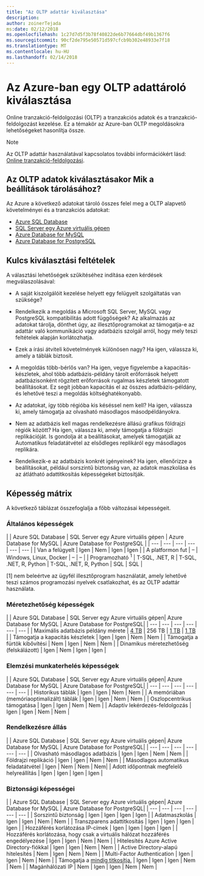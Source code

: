 ```yaml
---
title: "Az OLTP adattár kiválasztása"
description: 
author: zoinerTejada
ms:date: 02/12/2018
ms.openlocfilehash: 1c27d7d5f3b78f40822de6b77664dbf49b1367f6
ms.sourcegitcommit: 90cf2de795e50571d597cfcb9b302e48933e7f18
ms.translationtype: MT
ms.contentlocale: hu-HU
ms.lasthandoff: 02/14/2018
---
```

# <a name="choosing-an-oltp-data-store-in-azure"></a>Az Azure-ban egy OLTP adattároló kiválasztása

Online tranzakció-feldolgozási (OLTP) a tranzakciós adatok és a tranzakció-feldolgozást kezelése. Ez a témakör az Azure-ban OLTP megoldásokra lehetőségeket hasonlítja össze.

> [!NOTE]
> Az OLTP adattár használatával kapcsolatos további információkért lásd: [Online tranzakció-feldolgozási](../scenarios/online-analytical-processing.md).

## <a name="what-are-your-options-when-choosing-an-oltp-data-store"></a>Az OLTP adatok kiválasztásakor Mik a beállítások tárolásához?

Az Azure a következő adatokat tároló összes felel meg a OLTP alapvető követelményei és a tranzakciós adatokat:

- [Azure SQL Database](/azure/sql-database/)
- [SQL Server egy Azure virtuális gépen](/azure/virtual-machines/windows/sql/virtual-machines-windows-sql-server-iaas-overview?toc=%2Fazure%2Fvirtual-machines%2Fwindows%2Ftoc.json)
- [Azure Database for MySQL](/azure/mysql/)
- [Azure Database for PostgreSQL](/azure/postgresql/)

## <a name="key-selection-criteria"></a>Kulcs kiválasztási feltételek

A választási lehetőségek szűkítéséhez indítása ezen kérdések megválaszolásával:

- A saját kiszolgálóit kezelése helyett egy felügyelt szolgáltatás van szüksége?

- Rendelkezik a megoldás a Microsoft SQL Server, MySQL vagy PostgreSQL kompatibilitás adott függőségek? Az alkalmazás az adatokat tárolja, dönthet úgy, az illesztőprogramokat az támogatja-e az adattár való kommunikáció vagy adatbázis szolgál arról, hogy mely teszi feltételek alapján korlátozhatja.

- Ezek a írási átviteli követelmények különösen nagy? Ha igen, válassza ki, amely a táblák biztosít. 

- A megoldás több-bérlős van? Ha igen, vegye figyelembe a kapacitás-készletek, ahol több adatbázis-példány tárolt erőforrások helyett adatbázisonként rögzített erőforrások rugalmas készletek támogatott beállításokat. Ez segít jobban kapacitás el az összes adatbázis-példány, és lehetővé teszi a megoldás költséghatékonyabb.

- Az adatokat, így több régióba kis késéssel nem kell? Ha igen, válassza ki, amely támogatja az olvasható másodlagos másodpéldányokra.

- Nem az adatbázis kell magas rendelkezésre állású grafikus földrajzi régiók között? Ha igen, válassza ki, amely támogatja a földrajzi replikációját. Is gondolja át a beállításokat, amelyek támogatják az Automatikus feladatátvétel az elsődleges replikáról egy másodlagos replikára.

- Rendelkezik-e az adatbázis konkrét igényeinek? Ha igen, ellenőrizze a beállításokat, például sorszintű biztonság van, az adatok maszkolása és az átlátható adattitkosítás képességeket biztosítják.

## <a name="capability-matrix"></a>Képesség mátrix

A következő táblázat összefoglalja a főbb változásai képességeit.

### <a name="general-capabilities"></a>Általános képességek 
| | Azure SQL Database | SQL Server egy Azure virtuális gépen | Azure Database for MySQL | Azure Database for PostgreSQL |
| --- | --- | --- | --- | --- | --- |
| Van a felügyelt | Igen | Nem | Igen | Igen |
| A platformon fut | – | Windows, Linux, Docker | – | – |
| Programozható <sup>1</sup> | T-SQL, .NET, R | T-SQL, .NET, R, Python | T-SQL, .NET, R, Python | SQL | SQL |

[1] nem beleértve az ügyfél illesztőprogram használatát, amely lehetővé teszi számos programozási nyelvek csatlakozhat, és az OLTP adattár használata.

### <a name="scalability-capabilities"></a>Méretezhetőség képességek
| | Azure SQL Database | SQL Server egy Azure virtuális gépen| Azure Database for MySQL | Azure Database for PostgreSQL|
| --- | --- | --- | --- | --- | --- |
| Maximális adatbázis példány mérete | [4 TB](/azure/sql-database/sql-database-resource-limits) | 256 TB | [1 TB](/azure/mysql/concepts-limits) | [1 TB](/azure/postgresql/concepts-limits) |
| Támogatja a kapacitás készletek  | Igen | Igen | Nem | Nem |
| Támogatja a fürtök kibővítési  | Nem | Igen | Nem | Nem |
| Dinamikus méretezhetőség (felskálázott)  | Igen | Nem | Igen | Igen |

### <a name="analytic-workload-capabilities"></a>Elemzési munkaterhelés képességek
| | Azure SQL Database | SQL Server egy Azure virtuális gépen| Azure Database for MySQL | Azure Database for PostgreSQL|
| --- | --- | --- | --- | --- | --- | 
| Historikus táblák | Igen | Igen | Nem | Nem |
| A memóriában (memóriaoptimalizált) táblák | Igen | Igen | Nem | Nem |
| Oszlopcentrikus támogatása | Igen | Igen | Nem | Nem |
| Adaptív lekérdezés-feldolgozás | Igen | Igen | Nem | Nem |

### <a name="availability-capabilities"></a>Rendelkezésre állás
| | Azure SQL Database | SQL Server egy Azure virtuális gépen| Azure Database for MySQL | Azure Database for PostgreSQL|
| --- | --- | --- | --- | --- | --- | 
| Olvasható másodlagos adatbázis | Igen | Igen | Nem | Nem | 
| Földrajzi replikáció | Igen | Igen | Nem | Nem | 
| Másodlagos automatikus feladatátvétel | Igen | Nem | Nem | Nem|
| Adott időpontnak megfelelő helyreállítás | Igen | Igen | Igen | Igen |

### <a name="security-capabilities"></a>Biztonsági képességei
| | Azure SQL Database | SQL Server egy Azure virtuális gépen| Azure Database for MySQL | Azure Database for PostgreSQL|
| --- | --- | --- | --- | --- | --- | 
| Sorszintű biztonság | Igen | Igen | Igen | Igen |
| Adatmaszkolás | Igen | Igen | Nem | Nem |
| Transzparens adattitkosítás | Igen | Igen | Igen | Igen |
| Hozzáférés korlátozása IP-címek | Igen | Igen | Igen | Igen |
| Hozzáférés korlátozása, hogy csak a virtuális hálózat hozzáférés engedélyezése | Igen | Igen | Nem | Nem |
| Hitelesítés Azure Active Directory-fiókkal | Igen | Igen | Nem | Nem |
| Active Directory-alapú hitelesítés | Nem | Igen | Nem | Nem |
| Multi-Factor Authentication | Igen | Igen | Nem | Nem |
| Támogatja a [mindig titkosítja.](/sql/relational-databases/security/encryption/always-encrypted-database-engine) | Igen | Igen | Igen | Nem | Nem |
| Magánhálózati IP | Nem | Igen | Igen | Nem | Nem |

